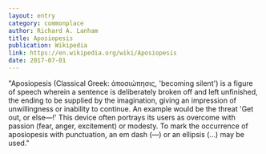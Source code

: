 ```yaml
---
layout: entry
category: commonplace
author: Richard A. Lanham
title: Aposiopesis
publication: Wikipedia
link: https://en.wikipedia.org/wiki/Aposiopesis
date: 2017-07-01
---
```


"Aposiopesis (Classical Greek: ἀποσιώπησις, 'becoming silent') is a figure of speech wherein a sentence is deliberately broken off and left unfinished, the ending to be supplied by the imagination, giving an impression of unwillingness or inability to continue. An example would be the threat 'Get out, or else—!' This device often portrays its users as overcome with passion (fear, anger, excitement) or modesty. To mark the occurrence of aposiopesis with punctuation, an em dash (—) or an ellipsis (…) may be used."
